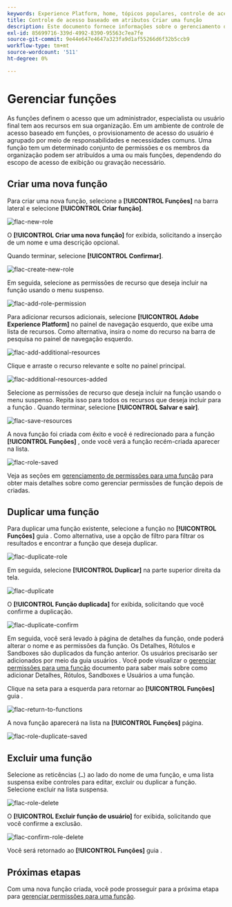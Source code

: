 ```yaml
---
keywords: Experience Platform, home, tópicos populares, controle de acesso, controle de acesso baseado em atributos, ABAC
title: Controle de acesso baseado em atributos Criar uma função
description: Este documento fornece informações sobre o gerenciamento de funções através da interface de Permissões no Adobe Experience Cloud
exl-id: 85699716-339d-4992-8390-95563c7ea7fe
source-git-commit: 9e44e647e4647a323fa9d1af55266d6f32b5ccb9
workflow-type: tm+mt
source-wordcount: '511'
ht-degree: 0%

---
```


# Gerenciar funções

As funções definem o acesso que um administrador, especialista ou usuário final tem aos recursos em sua organização. Em um ambiente de controle de acesso baseado em funções, o provisionamento de acesso do usuário é agrupado por meio de responsabilidades e necessidades comuns. Uma função tem um determinado conjunto de permissões e os membros da organização podem ser atribuídos a uma ou mais funções, dependendo do escopo de acesso de exibição ou gravação necessário.

## Criar uma nova função

Para criar uma nova função, selecione a **[!UICONTROL Funções]** na barra lateral e selecione **[!UICONTROL Criar função]**.

![flac-new-role](../../images/flac-ui/flac-new-role.png)

O **[!UICONTROL Criar uma nova função]** for exibida, solicitando a inserção de um nome e uma descrição opcional.

Quando terminar, selecione **[!UICONTROL Confirmar]**.

![flac-create-new-role](../../images/flac-ui/flac-create-new-role.png)

Em seguida, selecione as permissões de recurso que deseja incluir na função usando o menu suspenso.

![flac-add-role-permission](../../images/flac-ui/flac-add-role-permission.png)

Para adicionar recursos adicionais, selecione **[!UICONTROL Adobe Experience Platform]** no painel de navegação esquerdo, que exibe uma lista de recursos. Como alternativa, insira o nome do recurso na barra de pesquisa no painel de navegação esquerdo.

![flac-add-additional-resources](../../images/flac-ui/flac-add-additional-resources.png)

Clique e arraste o recurso relevante e solte no painel principal.

![flac-additional-resources-added](../../images/flac-ui/flac-additional-resources-added.png)

Selecione as permissões de recurso que deseja incluir na função usando o menu suspenso. Repita isso para todos os recursos que deseja incluir para a função . Quando terminar, selecione **[!UICONTROL Salvar e sair]**.

![flac-save-resources](../../images/flac-ui/flac-save-resources.png)

A nova função foi criada com êxito e você é redirecionado para a função **[!UICONTROL Funções]** , onde você verá a função recém-criada aparecer na lista.

![flac-role-saved](../../images/flac-ui/flac-role-saved.png)

Veja as seções em [gerenciamento de permissões para uma função](#manage-permissions-for-a-role) para obter mais detalhes sobre como gerenciar permissões de função depois de criadas.

## Duplicar uma função

Para duplicar uma função existente, selecione a função no **[!UICONTROL Funções]** guia . Como alternativa, use a opção de filtro para filtrar os resultados e encontrar a função que deseja duplicar.

![flac-duplicate-role](../../images/flac-ui/flac-duplicate-role.png)

Em seguida, selecione **[!UICONTROL Duplicar]** na parte superior direita da tela.

![flac-duplicate](../../images/flac-ui/flac-duplicate.png)

O **[!UICONTROL Função duplicada]** for exibida, solicitando que você confirme a duplicação.

![flac-duplicate-confirm](../../images/flac-ui/flac-duplicate-confirm.png)

Em seguida, você será levado à página de detalhes da função, onde poderá alterar o nome e as permissões da função. Os Detalhes, Rótulos e Sandboxes são duplicados da função anterior. Os usuários precisarão ser adicionados por meio da guia usuários . Você pode visualizar o [gerenciar permissões para uma função](permissions.md) documento para saber mais sobre como adicionar Detalhes, Rótulos, Sandboxes e Usuários a uma função.

Clique na seta para a esquerda para retornar ao **[!UICONTROL Funções]** guia .

![flac-return-to-functions](../../images/flac-ui/flac-return-to-roles.png)

A nova função aparecerá na lista na **[!UICONTROL Funções]** página.

![flac-role-duplicate-saved](../../images/flac-ui/flac-role-duplicate-saved.png)

## Excluir uma função

Selecione as reticências (`…`) ao lado do nome de uma função, e uma lista suspensa exibe controles para editar, excluir ou duplicar a função. Selecione excluir na lista suspensa.

![flac-role-delete](../../images/flac-ui/flac-role-delete.png)

O **[!UICONTROL Excluir função de usuário]** for exibida, solicitando que você confirme a exclusão.

![flac-confirm-role-delete](../../images/flac-ui/flac-confirm-role-delete.png)

Você será retornado ao **[!UICONTROL Funções]** guia .

## Próximas etapas

Com uma nova função criada, você pode prosseguir para a próxima etapa para [gerenciar permissões para uma função](permissions.md).
